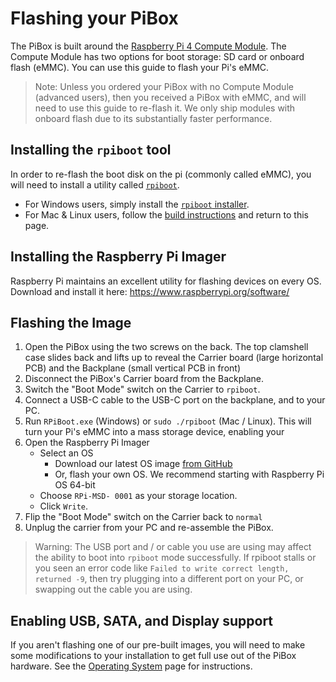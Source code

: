 # Flashing your PiBox

The PiBox is built around the [Raspberry Pi 4 Compute Module](https://datasheets.raspberrypi.org/cm4/cm4-product-brief.pdf). The Compute Module has two options for boot storage: SD card or onboard flash (eMMC). You can use this guide to flash your Pi's eMMC.

> Note: Unless you ordered your PiBox with no Compute Module (advanced users), then you received a PiBox with eMMC, and will need to use this guide to re-flash it. We only ship modules with onboard flash due to its substantially faster performance.

## Installing the `rpiboot` tool

In order to re-flash the boot disk on the pi (commonly called eMMC), you will need to install a utility called [`rpiboot`](https://github.com/raspberrypi/usbboot).

-   For Windows users, simply install the [`rpiboot` installer](https://github.com/raspberrypi/usbboot/raw/master/win32/rpiboot_setup.exe).
-   For Mac & Linux users, follow the [build instructions](https://github.com/raspberrypi/usbboot#building) and return to this page.

## Installing the Raspberry Pi Imager

Raspberry Pi maintains an excellent utility for flashing devices on every OS. Download and install it here: https://www.raspberrypi.org/software/

## Flashing the Image

1. Open the PiBox using the two screws on the back. The top clamshell case slides back and lifts up to reveal the Carrier board (large horizontal PCB) and the Backplane (small vertical PCB in front)
1. Disconnect the PiBox's Carrier board from the Backplane.
1. Switch the "Boot Mode" switch on the Carrier to `rpiboot`.
1. Connect a USB-C cable to the USB-C port on the backplane, and to your PC.
1. Run `RPiBoot.exe` (Windows) or `sudo ./rpiboot` (Mac / Linux). This will turn your Pi's eMMC into a mass storage device, enabling your
1. Open the Raspberry Pi Imager
    - Select an OS
        - Download our latest OS image [from GitHub](https://github.com/kubesail/pibox-os/releases)
        - Or, flash your own OS. We recommend starting with Raspberry Pi OS 64-bit
    - Choose `RPi-MSD- 0001` as your storage location.
    - Click `Write`.
1. Flip the "Boot Mode" switch on the Carrier back to `normal`
1. Unplug the carrier from your PC and re-assemble the PiBox.

> Warning: The USB port and / or cable you use are using may affect the ability to boot into `rpiboot` mode successfully. If rpiboot stalls or you seen an error code like `Failed to write correct length, returned -9`, then try plugging into a different port on your PC, or swapping out the cable you are using.

## Enabling USB, SATA, and Display support

If you aren't flashing one of our pre-built images, you will need to make some modifications to your installation to get full use out of the PiBox hardware. See the [Operating System](/guides/pibox/os) page for instructions.
